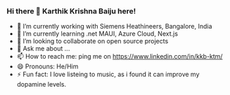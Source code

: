 ### Hi there 👋 Karthik Krishna Baiju here!

- 🔭 I’m currently working with Siemens Heathineers, Bangalore, India
- 🌱 I’m currently learning .net MAUI, Azure Cloud, Next.js
- 👯 I’m looking to collaborate on open source projects
- 💬 Ask me about ...
- 📫 How to reach me: ping me on https://www.linkedin.com/in/kkb-ktm/ 
- 😄 Pronouns: He/Him
- ⚡ Fun fact: I love listeing to music, as i found it can improve my dopamine levels.
